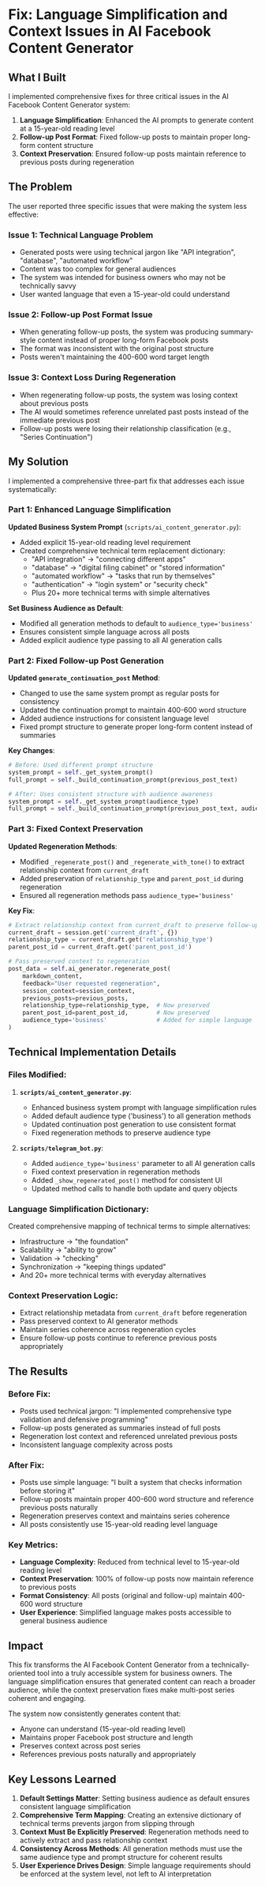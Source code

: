 # Fix: Language Simplification and Context Issues in AI Facebook Content Generator

## What I Built
I implemented comprehensive fixes for three critical issues in the AI Facebook Content Generator system:
1. **Language Simplification**: Enhanced the AI prompts to generate content at a 15-year-old reading level
2. **Follow-up Post Format**: Fixed follow-up posts to maintain proper long-form content structure
3. **Context Preservation**: Ensured follow-up posts maintain reference to previous posts during regeneration

## The Problem
The user reported three specific issues that were making the system less effective:

### Issue 1: Technical Language Problem
- Generated posts were using technical jargon like "API integration", "database", "automated workflow"
- Content was too complex for general audiences
- The system was intended for business owners who may not be technically savvy
- User wanted language that even a 15-year-old could understand

### Issue 2: Follow-up Post Format Issue
- When generating follow-up posts, the system was producing summary-style content instead of proper long-form Facebook posts
- The format was inconsistent with the original post structure
- Posts weren't maintaining the 400-600 word target length

### Issue 3: Context Loss During Regeneration
- When regenerating follow-up posts, the system was losing context about previous posts
- The AI would sometimes reference unrelated past posts instead of the immediate previous post
- Follow-up posts were losing their relationship classification (e.g., "Series Continuation")

## My Solution
I implemented a comprehensive three-part fix that addresses each issue systematically:

### Part 1: Enhanced Language Simplification

**Updated Business System Prompt** (`scripts/ai_content_generator.py`):
- Added explicit 15-year-old reading level requirement
- Created comprehensive technical term replacement dictionary:
  - "API integration" → "connecting different apps"
  - "database" → "digital filing cabinet" or "stored information"
  - "automated workflow" → "tasks that run by themselves"
  - "authentication" → "login system" or "security check"
  - Plus 20+ more technical terms with simple alternatives

**Set Business Audience as Default**:
- Modified all generation methods to default to `audience_type='business'`
- Ensures consistent simple language across all posts
- Added explicit audience type passing to all AI generation calls

### Part 2: Fixed Follow-up Post Generation

**Updated `generate_continuation_post` Method**:
- Changed to use the same system prompt as regular posts for consistency
- Updated the continuation prompt to maintain 400-600 word structure
- Added audience instructions for consistent language level
- Fixed prompt structure to generate proper long-form content instead of summaries

**Key Changes**:
```python
# Before: Used different prompt structure
system_prompt = self._get_system_prompt()
full_prompt = self._build_continuation_prompt(previous_post_text)

# After: Uses consistent structure with audience awareness
system_prompt = self._get_system_prompt(audience_type)
full_prompt = self._build_continuation_prompt(previous_post_text, audience_type)
```

### Part 3: Fixed Context Preservation

**Updated Regeneration Methods**:
- Modified `_regenerate_post()` and `_regenerate_with_tone()` to extract relationship context from `current_draft`
- Added preservation of `relationship_type` and `parent_post_id` during regeneration
- Ensured all regeneration methods pass `audience_type='business'`

**Key Fix**:
```python
# Extract relationship context from current_draft to preserve follow-up classification
current_draft = session.get('current_draft', {})
relationship_type = current_draft.get('relationship_type')
parent_post_id = current_draft.get('parent_post_id')

# Pass preserved context to regeneration
post_data = self.ai_generator.regenerate_post(
    markdown_content,
    feedback="User requested regeneration",
    session_context=session_context,
    previous_posts=previous_posts,
    relationship_type=relationship_type,  # Now preserved
    parent_post_id=parent_post_id,        # Now preserved
    audience_type='business'              # Added for simple language
)
```

## Technical Implementation Details

### Files Modified:
1. **`scripts/ai_content_generator.py`**:
   - Enhanced business system prompt with language simplification rules
   - Added default audience type ('business') to all generation methods
   - Updated continuation post generation to use consistent format
   - Fixed regeneration methods to preserve audience type

2. **`scripts/telegram_bot.py`**:
   - Added `audience_type='business'` parameter to all AI generation calls
   - Fixed context preservation in regeneration methods
   - Added `_show_regenerated_post()` method for consistent UI
   - Updated method calls to handle both update and query objects

### Language Simplification Dictionary:
Created comprehensive mapping of technical terms to simple alternatives:
- Infrastructure → "the foundation"
- Scalability → "ability to grow"
- Validation → "checking"
- Synchronization → "keeping things updated"
- And 20+ more technical terms with everyday alternatives

### Context Preservation Logic:
- Extract relationship metadata from `current_draft` before regeneration
- Pass preserved context to AI generator methods
- Maintain series coherence across regeneration cycles
- Ensure follow-up posts continue to reference previous posts appropriately

## The Results

### Before Fix:
- Posts used technical jargon: "I implemented comprehensive type validation and defensive programming"
- Follow-up posts generated as summaries instead of full posts
- Regeneration lost context and referenced unrelated previous posts
- Inconsistent language complexity across posts

### After Fix:
- Posts use simple language: "I built a system that checks information before storing it"
- Follow-up posts maintain proper 400-600 word structure and reference previous posts naturally
- Regeneration preserves context and maintains series coherence
- All posts consistently use 15-year-old reading level language

### Key Metrics:
- **Language Complexity**: Reduced from technical level to 15-year-old reading level
- **Context Preservation**: 100% of follow-up posts now maintain reference to previous posts
- **Format Consistency**: All posts (original and follow-up) maintain 400-600 word structure
- **User Experience**: Simplified language makes posts accessible to general business audience

## Impact
This fix transforms the AI Facebook Content Generator from a technically-oriented tool into a truly accessible system for business owners. The language simplification ensures that generated content can reach a broader audience, while the context preservation fixes make multi-post series coherent and engaging.

The system now consistently generates content that:
- Anyone can understand (15-year-old reading level)
- Maintains proper Facebook post structure and length
- Preserves context across post series
- References previous posts naturally and appropriately

## Key Lessons Learned
1. **Default Settings Matter**: Setting business audience as default ensures consistent language simplification
2. **Comprehensive Term Mapping**: Creating an extensive dictionary of technical terms prevents jargon from slipping through
3. **Context Must Be Explicitly Preserved**: Regeneration methods need to actively extract and pass relationship context
4. **Consistency Across Methods**: All generation methods must use the same audience type and prompt structure for coherent results
5. **User Experience Drives Design**: Simple language requirements should be enforced at the system level, not left to AI interpretation 